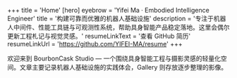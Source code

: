 +++
title = 'Home'
[hero]
  eyebrow = 'Yifei Ma · Embodied Intelligence Engineer'
  title = '构建可靠而优雅的机器人基础设施'
  description = '专注于机器人中间件、性能工具链与可观测性系统，帮助具身智能产品稳定落地。这里会偶尔更新工程札记与视觉灵感。'
  resumeLinkText = '查看 GitHub 简历'
  resumeLinkUrl = 'https://github.com/YIFEI-MA/resume'
+++

欢迎来到 BourbonCask Studio — 一个围绕具身智能工程与摄影灵感的轻量化空间。文章主要记录机器人基础设施的实践体会，Gallery 则存放逐步整理的影像。
